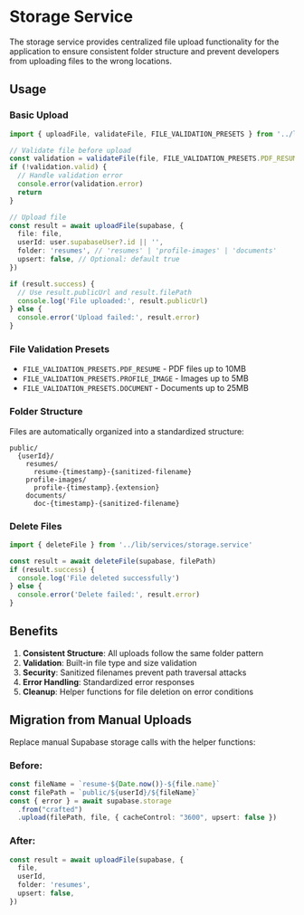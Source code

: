 # Storage Service

The storage service provides centralized file upload functionality for the application to ensure consistent folder structure and prevent developers from uploading files to the wrong locations.

## Usage

### Basic Upload

```typescript
import { uploadFile, validateFile, FILE_VALIDATION_PRESETS } from '../lib/services/storage.service'

// Validate file before upload
const validation = validateFile(file, FILE_VALIDATION_PRESETS.PDF_RESUME)
if (!validation.valid) {
  // Handle validation error
  console.error(validation.error)
  return
}

// Upload file
const result = await uploadFile(supabase, {
  file: file,
  userId: user.supabaseUser?.id || '',
  folder: 'resumes', // 'resumes' | 'profile-images' | 'documents'
  upsert: false, // Optional: default true
})

if (result.success) {
  // Use result.publicUrl and result.filePath
  console.log('File uploaded:', result.publicUrl)
} else {
  console.error('Upload failed:', result.error)
}
```

### File Validation Presets

- `FILE_VALIDATION_PRESETS.PDF_RESUME` - PDF files up to 10MB
- `FILE_VALIDATION_PRESETS.PROFILE_IMAGE` - Images up to 5MB
- `FILE_VALIDATION_PRESETS.DOCUMENT` - Documents up to 25MB

### Folder Structure

Files are automatically organized into a standardized structure:

```
public/
  {userId}/
    resumes/
      resume-{timestamp}-{sanitized-filename}
    profile-images/
      profile-{timestamp}.{extension}
    documents/
      doc-{timestamp}-{sanitized-filename}
```

### Delete Files

```typescript
import { deleteFile } from '../lib/services/storage.service'

const result = await deleteFile(supabase, filePath)
if (result.success) {
  console.log('File deleted successfully')
} else {
  console.error('Delete failed:', result.error)
}
```

## Benefits

1. **Consistent Structure**: All uploads follow the same folder pattern
2. **Validation**: Built-in file type and size validation
3. **Security**: Sanitized filenames prevent path traversal attacks
4. **Error Handling**: Standardized error responses
5. **Cleanup**: Helper functions for file deletion on error conditions

## Migration from Manual Uploads

Replace manual Supabase storage calls with the helper functions:

### Before:
```typescript
const fileName = `resume-${Date.now()}-${file.name}`
const filePath = `public/${userId}/${fileName}`
const { error } = await supabase.storage
  .from("crafted")
  .upload(filePath, file, { cacheControl: "3600", upsert: false })
```

### After:
```typescript
const result = await uploadFile(supabase, {
  file,
  userId,
  folder: 'resumes',
  upsert: false,
})
``` 